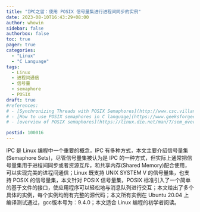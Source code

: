 ```yaml
---
title: "IPC之留：使用 POSIX 信号量集进行进程间同步的实例"
date: 2023-08-10T16:43:29+08:00
author: whowin
sidebar: false
authorbox: false
toc: true
pager: true
categories:
  - "Linux"
  - "C Language"
tags:
  - Linux
  - 进程间通信
  - 信号量
  - semaphore
  - POSIX
draft: true
#references: 
# - [Synchronizing Threads with POSIX Semaphores](http://www.csc.villanova.edu/~mdamian/threads/posixsem.html)
# - [How to use POSIX semaphores in C language](https://www.geeksforgeeks.org/use-posix-semaphores-c/)
# - [overview of POSIX semaphores](https://linux.die.net/man/7/sem_overview)

postid: 100016
---
```


IPC 是 Linux 编程中一个重要的概念，IPC 有多种方式，本文主要介绍信号量集(Semaphore Sets)，尽管信号量集被认为是 IPC 的一种方式，但实际上通常把信号量集用于进程间同步或者资源互斥，和共享内存(Shared Memory)配合使用，可以实现完美的进程间通信；Linux 既支持 UNIX SYSTEM V 的信号量集，也支持 POSIX 的信号量集，本文针对 POSIX 信号量集，POSIX 标准引入了一个简单的基于文件的接口，使应用程序可以轻松地与消息队列进行交互；本文给出了多个具体的实例，每个实例均附有完整的源代码；本文所有实例在 Ubuntu 20.04 上编译测试通过，gcc版本号为：9.4.0；本文适合 Linux 编程的初学者阅读。


<!--more-->
